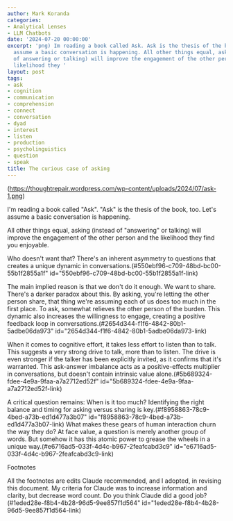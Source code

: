 ```yaml
---
author: Mark Koranda
categories:
- Analytical Lenses
- LLM Chatbots
date: '2024-07-20 00:00:00'
excerpt: 'png) Im reading a book called Ask. Ask is the thesis of the book, too. Lets
  assume a basic conversation is happening. All other things equal, asking (instead
  of answering or talking) will improve the engagement of the other person and the
  likelihood they '
layout: post
tags:
- ask
- cognition
- communication
- comprehension
- connect
- conversation
- dyad
- interest
- listen
- production
- psycholinguistics
- question
- speak
title: The curious case of asking
---
```





(https://thoughtrepair.wordpress.com/wp-content/uploads/2024/07/ask-1.png)

I'm reading a book called "Ask". "Ask" is the thesis of the book, too. Let's assume a basic conversation is happening.

All other things equal, asking (instead of "answering" or talking) will improve the engagement of the other person and the likelihood they find you enjoyable. 

Who doesn't want that? There's an inherent asymmetry to questions that creates a unique dynamic in conversations.(#550ebf96-c709-48bd-bc00-55b1f2855a1f" id="550ebf96-c709-48bd-bc00-55b1f2855a1f-link)

The main implied reason is that we don't do it enough. We want to share. There's a darker paradox about this. By asking, you're letting the other person share, that thing we're assuming each of us does too much in the first place. To ask, somewhat relieves the other person of the burden. This dynamic also increases the willingness to engage, creating a positive feedback loop in conversations.(#2654d344-f1f6-4842-80b1-5adbe06da973" id="2654d344-f1f6-4842-80b1-5adbe06da973-link)

When it comes to cognitive effort, it takes less effort to listen than to talk. This suggests a very strong drive to talk, more than to listen. The drive is even stronger if the talker has been explicitly invited, as it confirms that it's warranted. This ask-answer imbalance acts as a positive-effects multiplier in conversations, but doesn't contain intrinsic value alone.(#5b689324-fdee-4e9a-9faa-a7a2712ed52f" id="5b689324-fdee-4e9a-9faa-a7a2712ed52f-link)

A critical question remains: When is it too much? Identifying the right balance and timing for asking versus sharing is key.(#f8958863-78c9-4bed-a73b-ed1d477a3b07" id="f8958863-78c9-4bed-a73b-ed1d477a3b07-link) What makes these gears of human interaction churn the way they do? At face value, a question is merely another group of words. But somehow it has this atomic power to grease the wheels in a unique way.(#e6716ad5-033f-4d4c-b967-2feafcabd3c9" id="e6716ad5-033f-4d4c-b967-2feafcabd3c9-link)

Footnotes

All the footnotes are edits Claude recommended, and I adopted, in revising this document. My criteria for Claude was to increase information and clarity, but decrease word count. Do you think Claude did a good job?(#1eded28e-f8b4-4b28-96d5-9ee857f1d564" id="1eded28e-f8b4-4b28-96d5-9ee857f1d564-link)